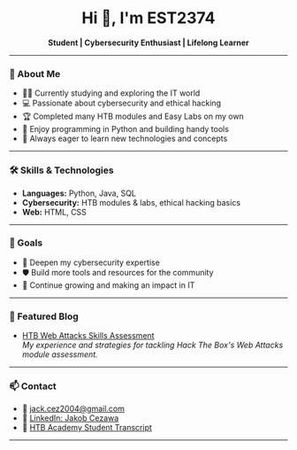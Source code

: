 <h1 align="center">Hi 👋, I'm EST2374</h1>

<p align="center">
  <b>Student | Cybersecurity Enthusiast | Lifelong Learner</b>
</p>

---

### 🚀 About Me

- 🧑‍🎓 Currently studying and exploring the IT world  
- 💻 Passionate about cybersecurity and ethical hacking  
- 🏆 Completed many HTB modules and Easy Labs on my own  
- 🐍 Enjoy programming in Python and building handy tools  
- 📖 Always eager to learn new technologies and concepts

---

### 🛠️ Skills & Technologies

- **Languages:** Python, Java, SQL
- **Cybersecurity:** HTB modules & labs, ethical hacking basics
- **Web:** HTML, CSS

---

### 🎯 Goals

- 🚀 Deepen my cybersecurity expertise  
- 🛡️ Build more tools and resources for the community  
- 🌱 Continue growing and making an impact in IT

---

### 📝 Featured Blog

- [HTB Web Attacks Skills Assessment](https://medium.com/@est_21/htb-web-attacks-skills-assessment-c9b0fd6d9aca)  
  _My experience and strategies for tackling Hack The Box's Web Attacks module assessment._

---

### 📫 Contact

- 📧 [jack.cez2004@gmail.com](mailto:jack.cez2004@gmail.com)
- 💼 [LinkedIn: Jakob Cezawa](https://www.linkedin.com/in/jakob-cezawa-03b69535b/)
- 📝 [HTB Academy Student Transcript](https://github.com/EST2374/Code/raw/main/HTB_Academy_Student_Transcript.pdf)

---

<!--
**EST2374/EST2374** is a ✨ special ✨ repository because its README.md (this file) appears on your GitHub profile.
-->
